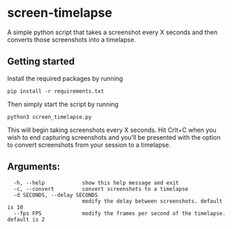 # screen-timelapse
A simple python script that takes a screenshot every X seconds and then converts those screenshots into a timelapse.

## Getting started 
Install the required packages by running 

`pip install -r requirements.txt`

Then simply start the script by running

`python3 screen_timelapse.py`

This will begin taking screenshots every X seconds. Hit Crlt+C when you wish to end capturing screenshots and you'll
be presented with the option to convert screenshots from your session to a timelapse. 

## Arguments: 
```
  -h, --help            show this help message and exit
  -c, --convert         convert screenshots to a timelapse
  -d SECONDS, --delay SECONDS
                        modify the delay between screenshots. default is 10
  --fps FPS             modify the frames per second of the timelapse. default is 2
```